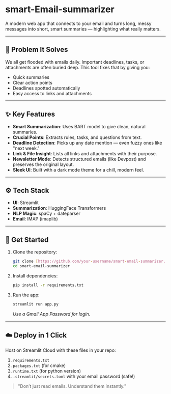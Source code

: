 # smart-Email-summarizer

A modern web app that connects to your email and turns long, messy messages into short, smart summaries — highlighting what really matters.

---

## 🎯 Problem It Solves

We all get flooded with emails daily. Important deadlines, tasks, or attachments are often buried deep. This tool fixes that by giving you:

-   Quick summaries
-   Clear action points
-   Deadlines spotted automatically
-   Easy access to links and attachments

---

## ✨ Key Features

-   **Smart Summarization**: Uses BART model to give clean, natural summaries.
-   **Crucial Points**: Extracts rules, tasks, and questions from text.
-   **Deadline Detection**: Picks up any date mention — even fuzzy ones like "next week."
-   **Link & File Insight**: Lists all links and attachments with their purpose.
-   **Newsletter Mode**: Detects structured emails (like Devpost) and preserves the original layout.
-   **Sleek UI**: Built with a dark mode theme for a chill, modern feel.

---

## ⚙️ Tech Stack

-   **UI**: Streamlit
-   **Summarization**: HuggingFace Transformers
-   **NLP Magic**: spaCy + dateparser
-   **Email**: IMAP (imaplib)

---

## 🚀 Get Started

1.  Clone the repository:
    ```bash
    git clone [https://github.com/your-username/smart-email-summarizer.git](https://github.com/your-username/smart-email-summarizer.git)
    cd smart-email-summarizer
    ```
2.  Install dependencies:
    ```bash
    pip install -r requirements.txt
    ```
3.  Run the app:
    ```bash
    streamlit run app.py
    ```
    *Use a Gmail App Password for login.*

---

## ☁️ Deploy in 1 Click

Host on Streamlit Cloud with these files in your repo:

1.  `requirements.txt`
2.  `packages.txt` (for cmake)
3.  `runtime.txt` (for python version)
4.  `.streamlit/secrets.toml` with your email password (safe!)

> "Don’t just read emails. Understand them instantly."

</markdown>
